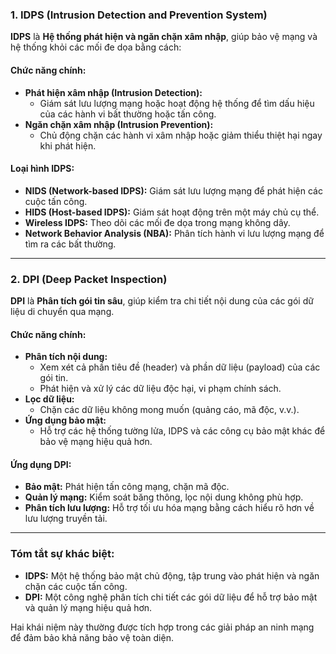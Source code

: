 ### **1. IDPS (Intrusion Detection and Prevention System)**  
**IDPS** là **Hệ thống phát hiện và ngăn chặn xâm nhập**, giúp bảo vệ mạng và hệ thống khỏi các mối đe dọa bằng cách:  

#### **Chức năng chính:**  
- **Phát hiện xâm nhập (Intrusion Detection):**  
  + Giám sát lưu lượng mạng hoặc hoạt động hệ thống để tìm dấu hiệu của các hành vi bất thường hoặc tấn công.  
- **Ngăn chặn xâm nhập (Intrusion Prevention):**  
  + Chủ động chặn các hành vi xâm nhập hoặc giảm thiểu thiệt hại ngay khi phát hiện.  

#### **Loại hình IDPS:**  
- **NIDS (Network-based IDPS):** Giám sát lưu lượng mạng để phát hiện các cuộc tấn công.  
- **HIDS (Host-based IDPS):** Giám sát hoạt động trên một máy chủ cụ thể.  
- **Wireless IDPS:** Theo dõi các mối đe dọa trong mạng không dây.  
- **Network Behavior Analysis (NBA):** Phân tích hành vi lưu lượng mạng để tìm ra các bất thường.  

---

### **2. DPI (Deep Packet Inspection)**  
**DPI** là **Phân tích gói tin sâu**, giúp kiểm tra chi tiết nội dung của các gói dữ liệu di chuyển qua mạng.  

#### **Chức năng chính:**  
- **Phân tích nội dung:**  
  + Xem xét cả phần tiêu đề (header) và phần dữ liệu (payload) của các gói tin.  
  + Phát hiện và xử lý các dữ liệu độc hại, vi phạm chính sách.  
- **Lọc dữ liệu:**  
  + Chặn các dữ liệu không mong muốn (quảng cáo, mã độc, v.v.).  
- **Ứng dụng bảo mật:**  
  + Hỗ trợ các hệ thống tường lửa, IDPS và các công cụ bảo mật khác để bảo vệ mạng hiệu quả hơn.  

#### **Ứng dụng DPI:**  
- **Bảo mật:** Phát hiện tấn công mạng, chặn mã độc.  
- **Quản lý mạng:** Kiểm soát băng thông, lọc nội dung không phù hợp.  
- **Phân tích lưu lượng:** Hỗ trợ tối ưu hóa mạng bằng cách hiểu rõ hơn về lưu lượng truyền tải.  

---

### **Tóm tắt sự khác biệt:**  
- **IDPS:** Một hệ thống bảo mật chủ động, tập trung vào phát hiện và ngăn chặn các cuộc tấn công.  
- **DPI:** Một công nghệ phân tích chi tiết các gói dữ liệu để hỗ trợ bảo mật và quản lý mạng hiệu quả hơn.  

Hai khái niệm này thường được tích hợp trong các giải pháp an ninh mạng để đảm bảo khả năng bảo vệ toàn diện.